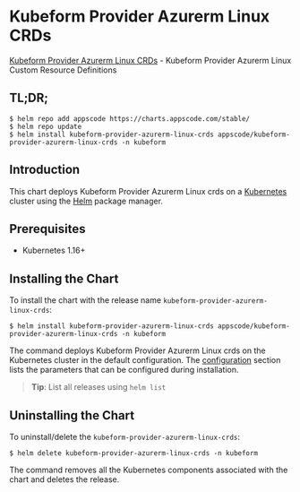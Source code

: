# Kubeform Provider Azurerm Linux CRDs

[Kubeform Provider Azurerm Linux CRDs](https://github.com/kubeform) - Kubeform Provider Azurerm Linux Custom Resource Definitions

## TL;DR;

```console
$ helm repo add appscode https://charts.appscode.com/stable/
$ helm repo update
$ helm install kubeform-provider-azurerm-linux-crds appscode/kubeform-provider-azurerm-linux-crds -n kubeform
```

## Introduction

This chart deploys Kubeform Provider Azurerm Linux crds on a [Kubernetes](http://kubernetes.io) cluster using the [Helm](https://helm.sh) package manager.

## Prerequisites

- Kubernetes 1.16+

## Installing the Chart

To install the chart with the release name `kubeform-provider-azurerm-linux-crds`:

```console
$ helm install kubeform-provider-azurerm-linux-crds appscode/kubeform-provider-azurerm-linux-crds -n kubeform
```

The command deploys Kubeform Provider Azurerm Linux crds on the Kubernetes cluster in the default configuration. The [configuration](#configuration) section lists the parameters that can be configured during installation.

> **Tip**: List all releases using `helm list`

## Uninstalling the Chart

To uninstall/delete the `kubeform-provider-azurerm-linux-crds`:

```console
$ helm delete kubeform-provider-azurerm-linux-crds -n kubeform
```

The command removes all the Kubernetes components associated with the chart and deletes the release.



